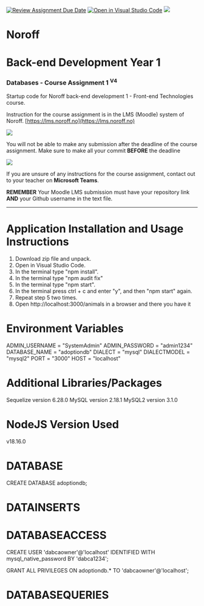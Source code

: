 [![Review Assignment Due Date](https://classroom.github.com/assets/deadline-readme-button-24ddc0f5d75046c5622901739e7c5dd533143b0c8e959d652212380cedb1ea36.svg)](https://classroom.github.com/a/mzxBmZy_)
[![Open in Visual Studio Code](https://classroom.github.com/assets/open-in-vscode-718a45dd9cf7e7f842a935f5ebbe5719a5e09af4491e668f4dbf3b35d5cca122.svg)](https://classroom.github.com/online_ide?assignment_repo_id=11713901&assignment_repo_type=AssignmentRepo)
![](http://143.42.108.232/pvt/Noroff-64.png)
# Noroff
# Back-end Development Year 1
### Databases - Course Assignment 1 <sup>V4</sup>

Startup code for Noroff back-end development 1 - Front-end Technologies course.

Instruction for the course assignment is in the LMS (Moodle) system of Noroff.
[https://lms.noroff.no](https://lms.noroff.no)

![](http://143.42.108.232/pvt/important.png)

You will not be able to make any submission after the deadline of the course assignment. Make sure to make all your commit **BEFORE** the deadline

![](http://143.42.108.232/pvt/help_small.png)

If you are unsure of any instructions for the course assignment, contact out to your teacher on **Microsoft Teams**.

**REMEMBER** Your Moodle LMS submission must have your repository link **AND** your Github username in the text file.

---

# Application Installation and Usage Instructions

1. Download zip file and unpack.
2. Open in Visual Studio Code.
3. In the terminal type "npm install".
4. In the terminal type "npm audit fix"
5. In the terminal type "npm start".
6. In the terminal press ctrl + c and enter "y", and then "npm start" again.
7. Repeat step 5 two times.
8. Open http://localhost:3000/animals in a browser and there you have it

# Environment Variables

ADMIN_USERNAME = "SystemAdmin"
ADMIN_PASSWORD = "admin1234"
DATABASE_NAME = "adoptiondb"
DIALECT = "mysql"
DIALECTMODEL = "mysql2"
PORT = "3000"
HOST = "localhost"

# Additional Libraries/Packages
Sequelize version 6.28.0
MySQL version 2.18.1
MySQL2 version 3.1.0

# NodeJS Version Used

v18.16.0

# DATABASE

CREATE DATABASE adoptiondb;

# DATAINSERTS


# DATABASEACCESS

CREATE USER 'dabcaowner'@'localhost' IDENTIFIED WITH mysql_native_password BY 'dabca1234';

GRANT ALL PRIVILEGES ON adoptiondb.* TO 'dabcaowner'@'localhost';

# DATABASEQUERIES